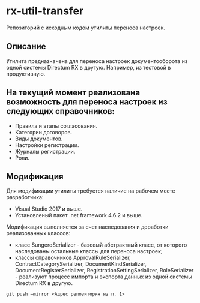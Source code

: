 # rx-util-transfer
Репозиторий с исходным кодом утилиты переноса настроек.

## Описание
Утилита предназначена для переноса настроек документооборота из одной системы Directum RX в другую. Например, из тестовой в продуктивную.

## На текущий момент реализована возможность для переноса настроек из следующих справочников:
- Правила и этапы согласования.
- Категории договоров.
- Виды документов.
- Настройки регистрации.
- Журналы регистрации.
- Роли. 

## Модификация
Для модификации утилиты требуется наличие на рабочем месте разработчика:

- Visual Studio 2017 и выше.
- Установленый пакет .net framework 4.6.2 и выше.

Модификация выполняется за счет наследования и доработки реализованных классов:

- класс SungeroSerializer - базовый абстрактный класс, от которого наследованы остальные классы для переноса настроек;
- классы справочников ApprovalRuleSerializer, ContractCategorySerializer, DocumentKindSerializer, DocumentRegisterSerializer, RegistrationSettingSerializer, RoleSerializer - реализуют процесс импорта и экспорта данных из одной системы Directum RX в другую.

`git push –mirror <Адрес репозитория из п. 1>`
